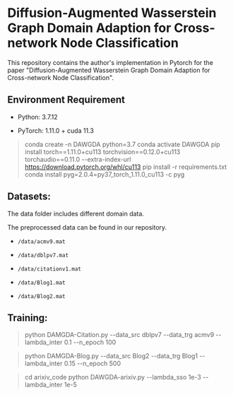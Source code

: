 # Diffusion-Augmented Wasserstein Graph Domain Adaption for Cross-network Node Classification
This repository contains the author's implementation in Pytorch for the paper "Diffusion-Augmented Wasserstein Graph Domain Adaption for Cross-network Node Classification".

## Environment Requirement

* Python: 3.7.12

* PyTorch: 1.11.0 + cuda 11.3

> conda create -n DAWGDA python=3.7
> conda activate DAWGDA
> pip install torch==1.11.0+cu113 torchvision==0.12.0+cu113 torchaudio==0.11.0 --extra-index-url https://download.pytorch.org/whl/cu113
> pip install -r requirements.txt
> conda install pyg=2.0.4=py37_torch_1.11.0_cu113 -c pyg

## Datasets:

The data folder includes different domain data. 

The preprocessed data can be found in our repository.

* `/data/acmv9.mat`

* `/data/dblpv7.mat`

* `/data/citationv1.mat`

* `/data/Blog1.mat`

* `/data/Blog2.mat`

##  Training:

> python DAMGDA-Citation.py --data_src dblpv7 --data_trg acmv9 --lambda_inter 0.1 --n_epoch 100

> python DAMGDA-Blog.py --data_src Blog2 --data_trg Blog1 --lambda_inter 0.15 --n_epoch 500

> cd arixiv_code
> python DAWGDA-arixiv.py --lambda_sso 1e-3 --lambda_inter 1e-5

